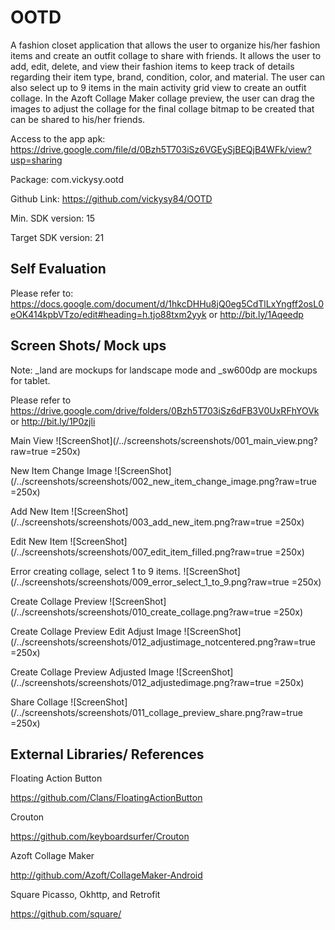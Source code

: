 # OOTD
A fashion closet application that allows the user to organize his/her fashion items and create an outfit collage to share with friends. It allows the user to add, edit, delete, and view their fashion items to keep track of details regarding their item type, brand, condition, color, and material. The user can also select up to 9 items in the main activity grid view to create an outfit collage. In the Azoft Collage Maker collage preview, the user can drag the images to adjust the collage for the final collage bitmap to be created that can be shared to his/her friends.

Access to the app apk: https://drive.google.com/file/d/0Bzh5T703iSz6VGEySjBEQjB4WFk/view?usp=sharing

Package: com.vickysy.ootd

Github Link: https://github.com/vickysy84/OOTD

Min. SDK version: 15

Target SDK version: 21

## Self Evaluation

Please refer to: https://docs.google.com/document/d/1hkcDHHu8jQ0eg5CdTlLxYngff2osL0eOK414kpbVTzo/edit#heading=h.tjo88txm2yyk or http://bit.ly/1Aqeedp

## Screen Shots/ Mock ups

Note: _land are mockups for landscape mode and _sw600dp are mockups for tablet.

Please refer to https://drive.google.com/drive/folders/0Bzh5T703iSz6dFB3V0UxRFhYOVk or http://bit.ly/1P0zjli

Main View
![ScreenShot](/../screenshots/screenshots/001_main_view.png?raw=true =250x)

New Item Change Image
![ScreenShot](/../screenshots/screenshots/002_new_item_change_image.png?raw=true =250x)

Add New Item
![ScreenShot](/../screenshots/screenshots/003_add_new_item.png?raw=true =250x)

Edit New Item
![ScreenShot](/../screenshots/screenshots/007_edit_item_filled.png?raw=true =250x)

Error creating collage, select 1 to 9 items.
![ScreenShot](/../screenshots/screenshots/009_error_select_1_to_9.png?raw=true =250x)

Create Collage Preview
![ScreenShot](/../screenshots/screenshots/010_create_collage.png?raw=true =250x)

Create Collage Preview Edit Adjust Image
![ScreenShot](/../screenshots/screenshots/012_adjustimage_notcentered.png?raw=true =250x)

Create Collage Preview Adjusted Image
![ScreenShot](/../screenshots/screenshots/012_adjustedimage.png?raw=true =250x)

Share Collage
![ScreenShot](/../screenshots/screenshots/011_collage_preview_share.png?raw=true =250x)

## External Libraries/ References

Floating Action Button

https://github.com/Clans/FloatingActionButton

Crouton

https://github.com/keyboardsurfer/Crouton

Azoft Collage Maker

http://github.com/Azoft/CollageMaker-Android

Square Picasso, Okhttp, and Retrofit

https://github.com/square/
